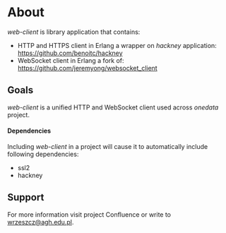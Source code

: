 About
=====
*web-client* is library application that contains:

* HTTP and HTTPS client in Erlang 
    a wrapper on *hackney* application: https://github.com/benoitc/hackney
* WebSocket client in Erlang
    a fork of: https://github.com/jeremyong/websocket_client


Goals
-----
*web-client* is a unified HTTP and WebSocket client used across *onedata* project.


#### Dependencies
Including *web-client* in a project will cause it to automatically include following dependencies:

* ssl2
* hackney


Support
-----

For more information visit project Confluence or write to wrzeszcz@agh.edu.pl.